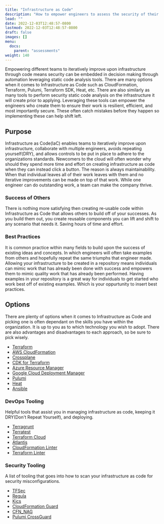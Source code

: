 ```yaml
---
title: "Infrastructure as Code"
description: "How to empower engineers to assess the security of their infrastructure."
lead: ""
date: 2022-12-03T12:48:57-0800
lastmod: 2022-12-03T12:48:57-0800
draft: false
images: []
menu:
  docs:
    parent: "assessments"
weight: 140
---
```


Empowering different teams to iteratively improve upon infrastructure through code means security can be embedded in decision making through automation leveraging static code analysis tools. There are many options when it comes to Infrastructure as Code such as CloudFormation, Terraform, Pulumi, Terraform SDK, Heat, etc. There are also similarly as many tools to perform security static code analysis on the infrastructure it will create prior to applying. Leveraging these tools can empower the engineers who create them to ensure their work is resilient, efficient, and most importantly secure. These often catch mistakes before they happen so implementing these can help shift left. 

## Purpose

Infrastructure as Code(IaC) enables teams to iteratively improve upon infrastructure, collaborate with multiple engineers, avoids repeating yourself(DRY), and allows controls to be put in place to adhere to the organizations standards. Newcomers to the cloud will often wonder why should they spend more time and effort on creating infrastructure as code when they can instead click a button. The reason is always maintainability. When that individual leaves all of their work leaves with them and no iterative improvements can be made on top of that work. While one engineer can do outstanding work, a team can make the company thrive. 

### Success of Others

There is nothing more satisfying then creating re-usable code within Infrastructure as Code that allows others to build off of your successes. As you build them out, you create reusable components you can lift and shift to any scenario that needs it. Saving hours of time and effort. 

### Best Practices

It is common practice within many fields to build upon the success of existing ideas and concepts. In which engineers will often take examples from others and hopefully repeat the same triumphs that engineer made. Allowing your infrastructure to be created in a repository means individuals can mimic work that has already been done with success and empowers them to mimic quality work that has already been performed. Having examples in your repository is a great way for individuals to get started who work best off of existing examples. Which is your oppurtunity to insert best practices. 

## Options

There are plenty of options when it comes to Infrastructure as Code and picking one is often dependant on the skills you have within the organization. It is up to you as to which technology you wish to adopt. There are also advantages and disadvantages to each approach, so be sure to pick wisely. 

- [Terraform](https://www.terraform.io/)
- [AWS CloudFormation](https://docs.aws.amazon.com/AWSCloudFormation/latest/UserGuide/Welcome.html)
- [Crossplane](https://www.crossplane.io/)
- [CDK for Terraform](https://developer.hashicorp.com/terraform/cdktf)
- [Azure Resource Manager](https://learn.microsoft.com/en-us/azure/azure-resource-manager/management/overview)
- [Google Cloud Deployment Manager](https://cloud.google.com/deployment-manager/docs)
- [Pulumi](https://www.pulumi.com/)
- [Heat](https://wiki.openstack.org/wiki/Heat)
- [Ansible](https://www.ansible.com/)

### DevOps Tooling

Helpful tools that assist you in managing infrastructure as code, keeping it DRY(Don't Repeat Yourself), and deploying.

- [Terragrunt](https://terragrunt.gruntwork.io/)
- [Terratest](https://terratest.gruntwork.io/)
- [Terraform Cloud](https://cloud.hashicorp.com/products/terraform)
- [Atlantis](https://www.runatlantis.io/)
- [CloudFormation Linter](https://github.com/aws-cloudformation/cfn-lint)
- [Terraform Linter](https://github.com/terraform-linters/tflint)

### Security Tooling

A list of tooling that goes into how to scan your infrastructure as code for security misconfigurations.

- [TFSec](https://github.com/tfsec/tfsec)
- [Regula](https://github.com/fugue/regula)
- [Kics](https://github.com/corneliusweig/kics)
- [CloudFormation Guard](https://github.com/aws-cloudformation/cloudformation-guard)
- [CFN_NAG](https://github.com/stelligent/cfn_nag)
- [Pulumi CrossGuard](https://www.pulumi.com/docs/guides/crossguard/overview/)
